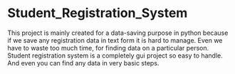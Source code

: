 # Student_Registration_System
This project is mainly created for a data-saving purpose in python because if we save any registration data in text form it is hard to manage. Even we have to waste too much time, for finding data on a particular person. Student registration system is a completely gui project so easy to handle. And even you can find any data in very basic steps.  

